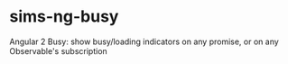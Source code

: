 # sims-ng-busy
Angular 2 Busy: show busy/loading indicators on any promise, or on any Observable's subscription
